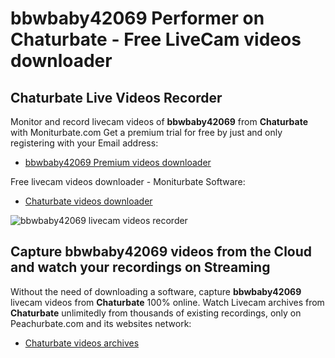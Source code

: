 # bbwbaby42069 Performer on Chaturbate - Free LiveCam videos downloader

## Chaturbate Live Videos Recorder

Monitor and record livecam videos of **bbwbaby42069** from **Chaturbate** with Moniturbate.com
Get a premium trial for free by just and only registering with your Email address:
* [bbwbaby42069 Premium videos downloader](https://moniturbate.com/request-demo-licence-key.html)

Free livecam videos downloader - Moniturbate Software:
* [Chaturbate videos downloader](https://moniturbate.com/moniturbate-download-software.html)

![bbwbaby42069 livecam videos recorder](https://peachurnet.com/templates/moniturbate-software.png)


## Capture bbwbaby42069 videos from the Cloud and watch your recordings on Streaming

Without the need of downloading a software, capture **bbwbaby42069** livecam videos from **Chaturbate** 100% online.
Watch Livecam archives from **Chaturbate** unlimitedly from thousands of existing recordings, only on Peachurbate.com and its websites network:
* [Chaturbate videos archives](https://peachurnet.com/)